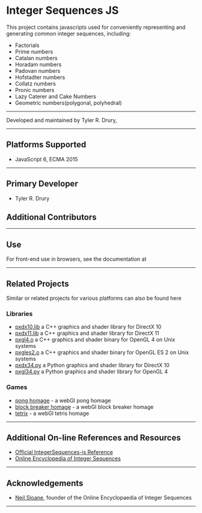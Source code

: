 # Integer Sequences JS

This project contains javascripts used for conveniently representing and generating common integer sequences, including:

* Factorials
* Prime numbers
* Catalan numbers
* Horadam numbers
* Padovan numbers
* Hofstadter numbers
* Collatz numbers
* Pronic numbers
* Lazy Caterer and Cake Numbers
* Geometric numbers(polygonal, polyhedral)

---

Developed and maintained by Tyler R. Drury,

---

## Platforms Supported

* JavaScript 6, ECMA 2015

---

## Primary Developer

* Tyler R. Drury

## Additional Contributors



---


## Use

For front-end use in browsers, see the documentation at []()

---

## Related Projects

Similar or related projects for various platforms can also be found here

### Libraries

* [pxdx10.lib]()  a C++ graphics and shader library for DirectX 10
* [pxdx11.lib]()  a C++ graphics and shader library for DirectX 11
* [pxgl4.o]()  a C++ graphics and shader binary for OpenGL 4 on Unix systems
* [pxgles2.o]()  a C++ graphics and shader binary for OpenGL ES 2 on Unix systems
* [pxdx34.py]()  a Python graphics and shader library for DirectX 10
* [pxgl34.py]()  a Python graphics and shader library for OpenGL 4


### Games

* [pong homage]() - a webGl pong homage
* [block breaker homage]() - a webGl block breaker homage
* [tetrix]()  - a webGl tetris homage


---

## Additional On-line References and Resources

* [Official IntegerSequences-js Reference]()
* [Online Encyclopedia of Integer Sequences](http://oeis.org)


---

## Acknowledgements

* [Neil Sloane](http://neilsloane.com/), founder of the Online Encyclopaedia of Integer Sequences

---